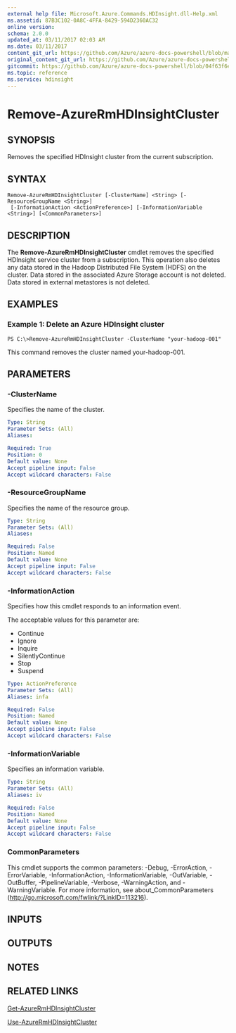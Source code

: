 ```yaml
---
external help file: Microsoft.Azure.Commands.HDInsight.dll-Help.xml
ms.assetid: 87B3C102-0A8C-4FFA-8429-594D2360AC32
online version:
schema: 2.0.0
updated_at: 03/11/2017 02:03 AM
ms.date: 03/11/2017
content_git_url: https://github.com/Azure/azure-docs-powershell/blob/master/azureps-cmdlets-docs/ResourceManager/AzureRM.HDInsight/v2.7.0/Remove-AzureRmHDInsightCluster.md
original_content_git_url: https://github.com/Azure/azure-docs-powershell/blob/master/azureps-cmdlets-docs/ResourceManager/AzureRM.HDInsight/v2.7.0/Remove-AzureRmHDInsightCluster.md
gitcommit: https://github.com/Azure/azure-docs-powershell/blob/04f63f6e685743ace2c57eb157574e34e8610b1c
ms.topic: reference
ms.service: hdinsight
---
```


# Remove-AzureRmHDInsightCluster

## SYNOPSIS
Removes the specified HDInsight cluster from the current subscription.

## SYNTAX

```
Remove-AzureRmHDInsightCluster [-ClusterName] <String> [-ResourceGroupName <String>]
 [-InformationAction <ActionPreference>] [-InformationVariable <String>] [<CommonParameters>]
```

## DESCRIPTION
The **Remove-AzureRmHDInsightCluster** cmdlet removes the specified HDInsight service cluster from a subscription.
This operation also deletes any data stored in the Hadoop Distributed File System (HDFS) on the cluster.
Data stored in the associated Azure Storage account is not deleted.
Data stored in external metastores is not deleted.

## EXAMPLES

### Example 1: Delete an Azure HDInsight cluster
```
PS C:\>Remove-AzureRmHDInsightCluster -ClusterName "your-hadoop-001"
```

This command removes the cluster named your-hadoop-001.

## PARAMETERS

### -ClusterName
Specifies the name of the cluster.

```yaml
Type: String
Parameter Sets: (All)
Aliases: 

Required: True
Position: 0
Default value: None
Accept pipeline input: False
Accept wildcard characters: False
```

### -ResourceGroupName
Specifies the name of the resource group.

```yaml
Type: String
Parameter Sets: (All)
Aliases: 

Required: False
Position: Named
Default value: None
Accept pipeline input: False
Accept wildcard characters: False
```

### -InformationAction
Specifies how this cmdlet responds to an information event.

The acceptable values for this parameter are:

- Continue
- Ignore
- Inquire
- SilentlyContinue
- Stop
- Suspend

```yaml
Type: ActionPreference
Parameter Sets: (All)
Aliases: infa

Required: False
Position: Named
Default value: None
Accept pipeline input: False
Accept wildcard characters: False
```

### -InformationVariable
Specifies an information variable.

```yaml
Type: String
Parameter Sets: (All)
Aliases: iv

Required: False
Position: Named
Default value: None
Accept pipeline input: False
Accept wildcard characters: False
```

### CommonParameters
This cmdlet supports the common parameters: -Debug, -ErrorAction, -ErrorVariable, -InformationAction, -InformationVariable, -OutVariable, -OutBuffer, -PipelineVariable, -Verbose, -WarningAction, and -WarningVariable. For more information, see about_CommonParameters (http://go.microsoft.com/fwlink/?LinkID=113216).

## INPUTS

## OUTPUTS

## NOTES

## RELATED LINKS

[Get-AzureRmHDInsightCluster](./Get-AzureRmHDInsightCluster.md)

[Use-AzureRmHDInsightCluster](./Use-AzureRmHDInsightCluster.md)


